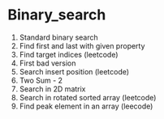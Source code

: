 # Binary_search
1) Standard binary search
2) Find first and last with given property
3) Find target indices (leetcode)
4) First bad version
5) Search insert position (leetcode)
6) Two Sum - 2 
7) Search in 2D matrix
7) Search in rotated sorted array (leetcode)
8) Find peak element in an array (leecode)
